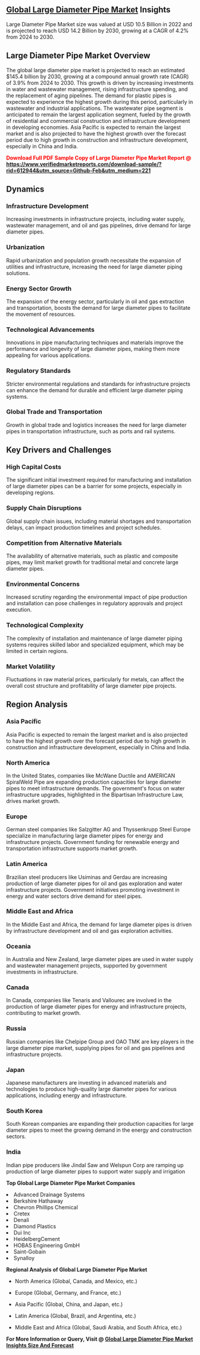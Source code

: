 <h2><a href="https://www.verifiedmarketreports.com/download-sample/?rid=612944&amp;utm_source=Github&amp;utm_medium=221" target="_blank">Global Large Diameter Pipe Market</a> Insights</h2><p>Large Diameter Pipe Market size was valued at USD 10.5 Billion in 2022 and is projected to reach USD 14.2 Billion by 2030, growing at a CAGR of 4.2% from 2024 to 2030.</p><p> <h2>Large Diameter Pipe Market Overview</h2> <p>The global large diameter pipe market is projected to reach an estimated $145.4 billion by 2030, growing at a compound annual growth rate (CAGR) of 3.9% from 2024 to 2030. This growth is driven by increasing investments in water and wastewater management, rising infrastructure spending, and the replacement of aging pipelines. The demand for plastic pipes is expected to experience the highest growth during this period, particularly in wastewater and industrial applications. The wastewater pipe segment is anticipated to remain the largest application segment, fueled by the growth of residential and commercial construction and infrastructure development in developing economies. Asia Pacific is expected to remain the largest market and is also projected to have the highest growth over the forecast period due to high growth in construction and infrastructure development, especially in China and India. </p> <p><strong><p><span class=""><span style="color: #ff0000;"><strong>Download Full PDF Sample Copy of Large Diameter Pipe Market Report</strong> @ </span><a href="https://www.verifiedmarketreports.com/download-sample/?rid=612944&amp;utm_source=Github-Feb&amp;utm_medium=221" target="_blank">https://www.verifiedmarketreports.com/download-sample/?rid=612944&amp;utm_source=Github-Feb&amp;utm_medium=221</a></span></p></strong></p> <h2>Dynamics</h2> <h3>Infrastructure Development</h3> <p>Increasing investments in infrastructure projects, including water supply, wastewater management, and oil and gas pipelines, drive demand for large diameter pipes. </p> <h3>Urbanization</h3> <p>Rapid urbanization and population growth necessitate the expansion of utilities and infrastructure, increasing the need for large diameter piping solutions. </p> <h3>Energy Sector Growth</h3> <p>The expansion of the energy sector, particularly in oil and gas extraction and transportation, boosts the demand for large diameter pipes to facilitate the movement of resources. </p> <h3>Technological Advancements</h3> <p>Innovations in pipe manufacturing techniques and materials improve the performance and longevity of large diameter pipes, making them more appealing for various applications. </p> <h3>Regulatory Standards</h3> <p>Stricter environmental regulations and standards for infrastructure projects can enhance the demand for durable and efficient large diameter piping systems. </p> <h3>Global Trade and Transportation</h3> <p>Growth in global trade and logistics increases the need for large diameter pipes in transportation infrastructure, such as ports and rail systems. </p> <h2>Key Drivers and Challenges</h2> <h3>High Capital Costs</h3> <p>The significant initial investment required for manufacturing and installation of large diameter pipes can be a barrier for some projects, especially in developing regions. </p> <h3>Supply Chain Disruptions</h3> <p>Global supply chain issues, including material shortages and transportation delays, can impact production timelines and project schedules. </p> <h3>Competition from Alternative Materials</h3> <p>The availability of alternative materials, such as plastic and composite pipes, may limit market growth for traditional metal and concrete large diameter pipes. </p> <h3>Environmental Concerns</h3> <p>Increased scrutiny regarding the environmental impact of pipe production and installation can pose challenges in regulatory approvals and project execution. </p> <h3>Technological Complexity</h3> <p>The complexity of installation and maintenance of large diameter piping systems requires skilled labor and specialized equipment, which may be limited in certain regions. </p> <h3>Market Volatility</h3> <p>Fluctuations in raw material prices, particularly for metals, can affect the overall cost structure and profitability of large diameter pipe projects. </p> <h2>Region Analysis</h2> <h3>Asia Pacific</h3> <p>Asia Pacific is expected to remain the largest market and is also projected to have the highest growth over the forecast period due to high growth in construction and infrastructure development, especially in China and India. </p> <h3>North America</h3> <p>In the United States, companies like McWane Ductile and AMERICAN SpiralWeld Pipe are expanding production capacities for large diameter pipes to meet infrastructure demands. The government's focus on water infrastructure upgrades, highlighted in the Bipartisan Infrastructure Law, drives market growth. </p> <h3>Europe</h3> <p>German steel companies like Salzgitter AG and Thyssenkrupp Steel Europe specialize in manufacturing large diameter pipes for energy and infrastructure projects. Government funding for renewable energy and transportation infrastructure supports market growth. </p> <h3>Latin America</h3> <p>Brazilian steel producers like Usiminas and Gerdau are increasing production of large diameter pipes for oil and gas exploration and water infrastructure projects. Government initiatives promoting investment in energy and water sectors drive demand for steel pipes. </p> <h3>Middle East and Africa</h3> <p>In the Middle East and Africa, the demand for large diameter pipes is driven by infrastructure development and oil and gas exploration activities. </p> <h3>Oceania</h3> <p>In Australia and New Zealand, large diameter pipes are used in water supply and wastewater management projects, supported by government investments in infrastructure. </p> <h3>Canada</h3> <p>In Canada, companies like Tenaris and Vallourec are involved in the production of large diameter pipes for energy and infrastructure projects, contributing to market growth. </p> <h3>Russia</h3> <p>Russian companies like Chelpipe Group and OAO TMK are key players in the large diameter pipe market, supplying pipes for oil and gas pipelines and infrastructure projects. </p> <h3>Japan</h3> <p>Japanese manufacturers are investing in advanced materials and technologies to produce high-quality large diameter pipes for various applications, including energy and infrastructure. </p> <h3>South Korea</h3> <p>South Korean companies are expanding their production capacities for large diameter pipes to meet the growing demand in the energy and construction sectors. </p> <h3>India</h3> <p>Indian pipe producers like Jindal Saw and Welspun Corp are ramping up production of large diameter pipes to support water supply and irrigation</p><p><strong>Top Global Large Diameter Pipe Market Companies</strong></p><div data-test-id=""><p><li>Advanced Drainage Systems</li><li> Berkshire Hathaway</li><li> Chevron Phillips Chemical</li><li> Cretex</li><li> Denali</li><li> Diamond Plastics</li><li> Dui Inc</li><li> HeidelbergCement</li><li> HOBAS Engineering GmbH</li><li> Saint-Gobain</li><li> Synalloy</li></p><div><strong>Regional Analysis of&nbsp;Global Large Diameter Pipe Market</strong></div><ul><li dir="ltr"><p dir="ltr">North America&nbsp;(Global, Canada, and Mexico, etc.)</p></li><li dir="ltr"><p dir="ltr">Europe (Global, Germany, and France, etc.)</p></li><li dir="ltr"><p dir="ltr">Asia Pacific&nbsp;(Global, China, and Japan, etc.)</p></li><li dir="ltr"><p dir="ltr">Latin America&nbsp;(Global, Brazil, and Argentina, etc.)</p></li><li dir="ltr">Middle East and Africa&nbsp;(Global, Saudi Arabia, and South Africa, etc.)</li></ul><p><strong>For More Information or Query, Visit @&nbsp;</strong><strong><a href="https://www.verifiedmarketreports.com/product/large-diameter-pipe-market/?utm_source=Github&amp;utm_medium=221" target="_blank">Global Large Diameter Pipe Market Insights Size And Forecast</a></strong></p></div>
